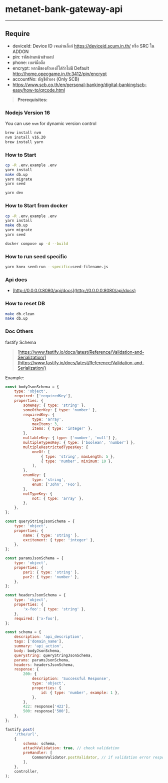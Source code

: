 # metanet-bank-gateway-api

---

## Require
- deviceId: Device ID เจนผ่านลิ้งก์ https://deviceid.scum.in.th/ หรือ SRC ใน ADDON
- pin: รหัสผ่านหน้าเข้าแอป
- phone: เบอร์มือถือ
- encrypt: หากมีของตัวเองก็ใส่ถ้าไม่มี Default http://home.opecgame.in.th:3412/pin/encrypt
- accountNo: บัญชีตัวเอง (Only SCB)
- https://www.scb.co.th/en/personal-banking/digital-banking/scb-easy/how-to/qrcode.html

> **Prerequisites:**
### Nodejs Version 16

You can use `nvm` for dynamic version control

```sh
brew install nvm
nvm install v16.20
brew install yarn
```

### How to Start
```sh
cp -R .env.example .env
yarn install
make db.up
yarn migrate
yarn seed

yarn dev
```

### How to Start from docker
```sh
cp -R .env.example .env
yarn install
make db.up
yarn migrate
yarn seed

docker compose up -d --build
```

### How to run seed specific 
```sh
yarn knex seed:run --specific=seed-filename.js
```


### Api docs
- [http://0.0.0.0:8080/api/docs](http://0.0.0.0:8080/api/docs)

### How to reset DB
```sh
make db.clean
make db.up
```

### Doc Others

fastify Schema

> [https://www.fastify.io/docs/latest/Reference/Validation-and-Serialization/](https://www.fastify.io/docs/latest/Reference/Validation-and-Serialization/)

Example:

```js
const bodyJsonSchema = {
	type: 'object',
	required: ['requiredKey'],
	properties: {
		someKey: { type: 'string' },
		someOtherKey: { type: 'number' },
		requiredKey: {
			type: 'array',
			maxItems: 3,
			items: { type: 'integer' },
		},
		nullableKey: { type: ['number', 'null'] },
		multipleTypesKey: { type: ['boolean', 'number'] },
		multipleRestrictedTypesKey: {
			oneOf: [
				{ type: 'string', maxLength: 5 },
				{ type: 'number', minimum: 10 },
			],
		},
		enumKey: {
			type: 'string',
			enum: ['John', 'Foo'],
		},
		notTypeKey: {
			not: { type: 'array' },
		},
	},
};

const queryStringJsonSchema = {
	type: 'object',
	properties: {
		name: { type: 'string' },
		excitement: { type: 'integer' },
	},
};

const paramsJsonSchema = {
	type: 'object',
	properties: {
		par1: { type: 'string' },
		par2: { type: 'number' },
	},
};

const headersJsonSchema = {
	type: 'object',
	properties: {
		'x-foo': { type: 'string' },
	},
	required: ['x-foo'],
};

const schema = {
	description: 'api_description',
	tags: ['domain_name'],
	summary: 'api_action',
	body: bodyJsonSchema,
	querystring: queryStringJsonSchema,
	params: paramsJsonSchema,
	headers: headersJsonSchema,
	response: {
		200: {
			description: 'Successful Response',
			type: 'object',
			properties: {
				id: { type: 'number', example: 1 },
			},
		},
		422: response['422'],
		500: response['500'],
	},
};

fastify.post(
	'/the/url',
	{
		schema: schema,
		attachValidation: true, // check validation
		preHandler: [
			CommonValidator.postValidator, // if validation error response 422
		],
	},
	controller,
);
```